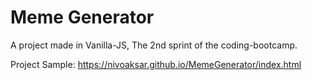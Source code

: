 # Meme Generator

A project made in Vanilla-JS,
The 2nd sprint of the coding-bootcamp.

Project Sample: https://nivoaksar.github.io/MemeGenerator/index.html
